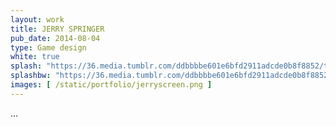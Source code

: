 ```yaml
---
layout: work
title: JERRY SPRINGER
pub_date: 2014-08-04
type: Game design
white: true
splash: "https://36.media.tumblr.com/ddbbbbe601e6bfd2911adcde0b8f8852/tumblr_nooe0yTQQN1snf70wo1_1280.png"
splashbw: "https://36.media.tumblr.com/ddbbbbe601e6bfd2911adcde0b8f8852/tumblr_nooe0yTQQN1snf70wo1_1280.png"
images: [ /static/portfolio/jerryscreen.png ]
---
```


...

